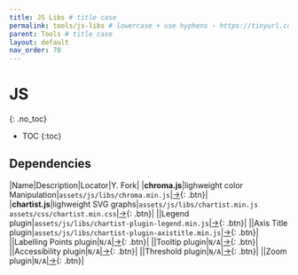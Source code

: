 ```yaml
---
title: JS Libs # title case
permalink: tools/js-libs # lowercase + use hyphens › https://tinyurl.com/27kmc4rb
parent: Tools # title case
layout: default
nav_order: 70
---
```


# JS
{: .no_toc}
<!-- ↑ skips H1 inside TOC -->

- TOC
{:toc}


## Dependencies

|Name|Description|Locator|Y. Fork|
|**chroma.js**|lighweight color Manipulation|`assets/js/libs/chroma.min.js`|[→](https://github.com/yummly/chroma.js){: .btn}|
|**chartist.js**|lighweight SVG graphs|`assets/js/libs/chartist.min.js`<br>`assets/css/chartist.min.css`|[→](https://github.com/yummly/chartist-js){: .btn}|
||Legend plugin|`assets/js/libs/chartist-plugin-legend.min.js`|[→](https://github.com/yummly/chartist-plugin-legend){: .btn}|
||Axis Title plugin|`assets/js/libs/chartist-plugin-axistitle.min.js`|[→](https://github.com/yummly/chartist-plugin-axistitle){: .btn}|
||Labelling Points plugin|`N/A`|[→](https://github.com/yummly/chartist-plugin-pointlabels){: .btn}|
||Tooltip plugin|`N/A`|[→](https://github.com/yummly/chartist-plugin-tooltip){: .btn}|
||Accessibility plugin|`N/A`|[→](https://github.com/yummly/chartist-plugin-accessibility){: .btn}|
||Threshold plugin|`N/A`|[→](https://github.com/yummly/chartist-plugin-threshold){: .btn}|
||Zoom plugin|`N/A`|[→](https://github.com/yummly/chartist-plugin-zoom){: .btn}|
